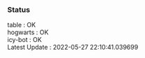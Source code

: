 ### Status


table : OK  
hogwarts : OK  
icy-bot : OK  
Latest Update : 2022-05-27 22:10:41.039699
